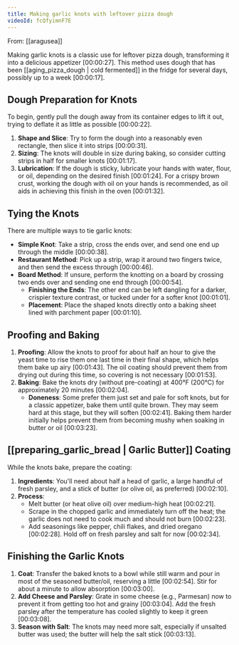 ```yaml
---
title: Making garlic knots with leftover pizza dough
videoId: fcQfyimnF7E
---
```


From: [[aragusea]] <br/> 

Making garlic knots is a classic use for leftover pizza dough, transforming it into a delicious appetizer <a class="yt-timestamp" data-t="00:00:27">[00:00:27]</a>. This method uses dough that has been [[aging_pizza_dough | cold fermented]] in the fridge for several days, possibly up to a week <a class="yt-timestamp" data-t="00:00:17">[00:00:17]</a>.

## Dough Preparation for Knots

To begin, gently pull the dough away from its container edges to lift it out, trying to deflate it as little as possible <a class="yt-timestamp" data-t="00:00:22">[00:00:22]</a>.
1.  **Shape and Slice**: Try to form the dough into a reasonably even rectangle, then slice it into strips <a class="yt-timestamp" data-t="00:00:31">[00:00:31]</a>.
2.  **Sizing**: The knots will double in size during baking, so consider cutting strips in half for smaller knots <a class="yt-timestamp" data-t="00:01:17">[00:01:17]</a>.
3.  **Lubrication**: If the dough is sticky, lubricate your hands with water, flour, or oil, depending on the desired finish <a class="yt-timestamp" data-t="00:01:24">[00:01:24]</a>. For a crispy brown crust, working the dough with oil on your hands is recommended, as oil aids in achieving this finish in the oven <a class="yt-timestamp" data-t="00:01:32">[00:01:32]</a>.

## Tying the Knots

There are multiple ways to tie garlic knots:
*   **Simple Knot**: Take a strip, cross the ends over, and send one end up through the middle <a class="yt-timestamp" data-t="00:00:38">[00:00:38]</a>.
*   **Restaurant Method**: Pick up a strip, wrap it around two fingers twice, and then send the excess through <a class="yt-timestamp" data-t="00:00:46">[00:00:46]</a>.
*   **Board Method**: If unsure, perform the knotting on a board by crossing two ends over and sending one end through <a class="yt-timestamp" data-t="00:00:54">[00:00:54]</a>.
    *   **Finishing the Ends**: The other end can be left dangling for a darker, crispier texture contrast, or tucked under for a softer knot <a class="yt-timestamp" data-t="00:01:01">[00:01:01]</a>.
    *   **Placement**: Place the shaped knots directly onto a baking sheet lined with parchment paper <a class="yt-timestamp" data-t="00:01:10">[00:01:10]</a>.

## Proofing and Baking

1.  **Proofing**: Allow the knots to proof for about half an hour to give the yeast time to rise them one last time in their final shape, which helps them bake up airy <a class="yt-timestamp" data-t="00:01:43">[00:01:43]</a>. The oil coating should prevent them from drying out during this time, so covering is not necessary <a class="yt-timestamp" data-t="00:01:53">[00:01:53]</a>.
2.  **Baking**: Bake the knots dry (without pre-coating) at 400°F (200°C) for approximately 20 minutes <a class="yt-timestamp" data-t="00:02:04">[00:02:04]</a>.
    *   **Doneness**: Some prefer them just set and pale for soft knots, but for a classic appetizer, bake them until quite brown. They may seem hard at this stage, but they will soften <a class="yt-timestamp" data-t="00:02:41">[00:02:41]</a>. Baking them harder initially helps prevent them from becoming mushy when soaking in butter or oil <a class="yt-timestamp" data-t="00:03:23">[00:03:23]</a>.

## [[preparing_garlic_bread | Garlic Butter]] Coating

While the knots bake, prepare the coating:
1.  **Ingredients**: You'll need about half a head of garlic, a large handful of fresh parsley, and a stick of butter (or olive oil, as preferred) <a class="yt-timestamp" data-t="00:02:10">[00:02:10]</a>.
2.  **Process**:
    *   Melt butter (or heat olive oil) over medium-high heat <a class="yt-timestamp" data-t="00:02:21">[00:02:21]</a>.
    *   Scrape in the chopped garlic and immediately turn off the heat; the garlic does not need to cook much and should not burn <a class="yt-timestamp" data-t="00:02:23">[00:02:23]</a>.
    *   Add seasonings like pepper, chili flakes, and dried oregano <a class="yt-timestamp" data-t="00:02:28">[00:02:28]</a>. Hold off on fresh parsley and salt for now <a class="yt-timestamp" data-t="00:02:34">[00:02:34]</a>.

## Finishing the Garlic Knots

1.  **Coat**: Transfer the baked knots to a bowl while still warm and pour in most of the seasoned butter/oil, reserving a little <a class="yt-timestamp" data-t="00:02:54">[00:02:54]</a>. Stir for about a minute to allow absorption <a class="yt-timestamp" data-t="00:03:00">[00:03:00]</a>.
2.  **Add Cheese and Parsley**: Grate in some cheese (e.g., Parmesan) now to prevent it from getting too hot and grainy <a class="yt-timestamp" data-t="00:03:04">[00:03:04]</a>. Add the fresh parsley after the temperature has cooled slightly to keep it green <a class="yt-timestamp" data-t="00:03:08">[00:03:08]</a>.
3.  **Season with Salt**: The knots may need more salt, especially if unsalted butter was used; the butter will help the salt stick <a class="yt-timestamp" data-t="00:03:13">[00:03:13]</a>.